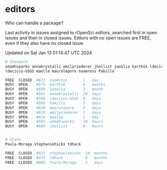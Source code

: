# editors

Who can handle a package?

Last activity in issues assigned to rOpenSci editors, searched first in open
issues and then in closed issues. Editors with no open issues are FREE, even if
they also have no closed issue.


Updated on Sat Jan 13 01:14:47 UTC 2024

```bash
# Standard
adamhsparks annakrystalli emilyriederer jhollist jooolia karthik ldecicco
ldecicco-USGS maelle maurolepore noamross Pakillo

FREE  CLOSED  #613  noamross       1   day
BUSY  OPEN    #575  karthik        6   months
BUSY  OPEN    #590  jooolia        1   month
BUSY  OPEN    #502  annakrystalli  28  days
BUSY  OPEN    #598  ldecicco-USGS  9   days
BUSY  OPEN    #599  Pakillo        5   days
BUSY  OPEN    #620  maurolepore    5   days
BUSY  OPEN    #619  emilyriederer  2   days
BUSY  OPEN    #618  maelle         1   day
BUSY  OPEN    #595  adamhsparks    19  hours
BUSY  OPEN    #609  jhollist       9   hours


# Stats
Paula-Moraga stephaniehicks tdhock

FREE  CLOSED  #551  stephaniehicks  10  months
FREE  CLOSED  #475  tdhock          8   months
FREE  CLOSED  #603  Paula-Moraga    3   days
```
